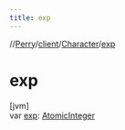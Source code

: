 ```yaml
---
title: exp
---
```

//[Perry](../../../index.html)/[client](../index.html)/[Character](index.html)/[exp](exp.html)



# exp



[jvm]\
var [exp](exp.html): [AtomicInteger](https://docs.oracle.com/javase/8/docs/api/java/util/concurrent/atomic/AtomicInteger.html)




